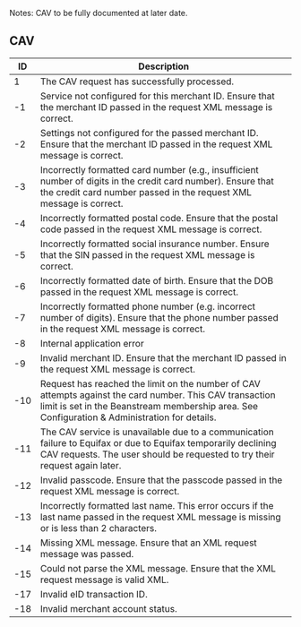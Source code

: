 Notes: CAV to be fully documented at later date.

## CAV

| ID  | Description |
| --- | ----------- |
| 1 | The CAV request has successfully processed. |
| -1 | Service not configured for this merchant ID. Ensure that the merchant ID passed in the request XML message is correct. |
| -2 | Settings not configured for the passed merchant ID. Ensure that the merchant ID passed in the request XML message is correct. |
| -3 | Incorrectly formatted card number (e.g., insufficient number of digits in the credit card number). Ensure that the credit card number passed in the request XML message is correct. |
| -4 | Incorrectly formatted postal code. Ensure that the postal code passed in the request XML message is correct. |
| -5 | Incorrectly formatted social insurance number. Ensure that the SIN passed in the request XML message is correct. |
| -6 | Incorrectly formatted date of birth. Ensure that the DOB passed in the request XML message is correct. |
| -7 | Incorrectly formatted phone number (e.g. incorrect number of digits). Ensure that the phone number passed in the request XML message is correct. |
| -8 | Internal application error |
| -9 | Invalid merchant ID. Ensure that the merchant ID passed in the request XML message is correct. |
| -10 | Request has reached the limit on the number of CAV attempts against the card number. This CAV transaction limit is set in the Beanstream membership area. See Configuration & Administration for details. |
| -11 | The CAV service is unavailable due to a communication failure to Equifax or due to Equifax temporarily declining CAV requests. The user should be requested to try their request again later. |
| -12 | Invalid passcode. Ensure that the passcode passed in the request XML message is correct. |
| -13 | Incorrectly formatted last name. This error occurs if the last name passed in the request XML message is missing or is less than 2 characters. |
| -14 | Missing XML message. Ensure that an XML request message was passed. |
| -15 | Could not parse the XML message. Ensure that the XML request message is valid XML. |
| -17 | Invalid eID transaction ID. |
| -18 | Invalid merchant account status. |
